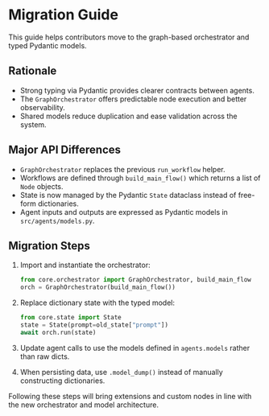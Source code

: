 # Migration Guide

This guide helps contributors move to the graph-based orchestrator and typed Pydantic models.

## Rationale

- Strong typing via Pydantic provides clearer contracts between agents.
- The `GraphOrchestrator` offers predictable node execution and better observability.
- Shared models reduce duplication and ease validation across the system.

## Major API Differences

- `GraphOrchestrator` replaces the previous `run_workflow` helper.
- Workflows are defined through `build_main_flow()` which returns a list of `Node` objects.
- State is now managed by the Pydantic `State` dataclass instead of free-form dictionaries.
- Agent inputs and outputs are expressed as Pydantic models in `src/agents/models.py`.

## Migration Steps

1. Import and instantiate the orchestrator:

   ```python
   from core.orchestrator import GraphOrchestrator, build_main_flow
   orch = GraphOrchestrator(build_main_flow())
   ```

2. Replace dictionary state with the typed model:

   ```python
   from core.state import State
   state = State(prompt=old_state["prompt"])
   await orch.run(state)
   ```

3. Update agent calls to use the models defined in `agents.models` rather than raw dicts.
4. When persisting data, use `.model_dump()` instead of manually constructing dictionaries.

Following these steps will bring extensions and custom nodes in line with the new orchestrator and model architecture.
